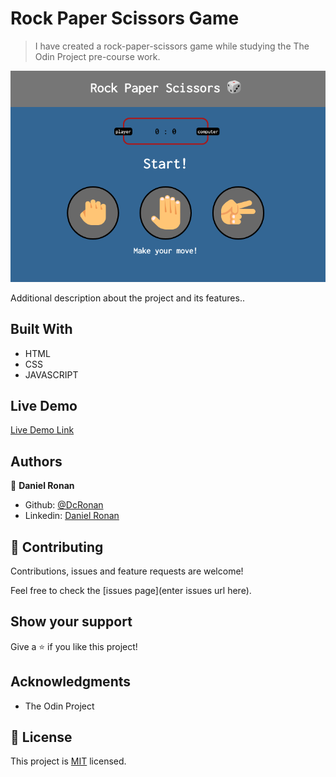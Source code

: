 # Rock Paper Scissors Game

> I have created a rock-paper-scissors game while studying the The Odin Project pre-course work.

![screenshot](images/screenshot.png)

Additional description about the project and its features..

## Built With

- HTML
- CSS
- JAVASCRIPT

## Live Demo

[Live Demo Link](https://dcronan.github.io/rock-paper-scissors/)


## Authors

👤 **Daniel Ronan**

- Github: [@DcRonan](https://github.com/DcRonan)
- Linkedin: [Daniel Ronan](https://www.linkedin.com/in/danronan10/)

## 🤝 Contributing

Contributions, issues and feature requests are welcome!

Feel free to check the [issues page](enter issues url here).

## Show your support

Give a ⭐️ if you like this project!

## Acknowledgments

- The Odin Project

## 📝 License

This project is [MIT](lic.url) licensed.
